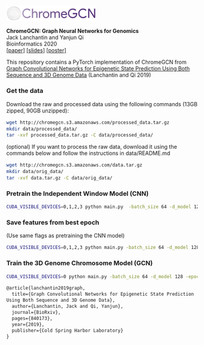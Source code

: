 <img src="chromegcn.png" width="47%" height="47%">

**ChromeGCN: Graph Neural Networks for Genomics**<br/>
Jack Lanchantin and Yanjun Qi<br/>
Bioinformatics 2020<br/>
[[paper]](https://www.biorxiv.org/content/10.1101/840173v1)
[[slides]](https://docs.google.com/presentation/d/1mb8Q7dKsmHs172XTu63OlJ3zvfLXSvGsI-tx9VO1Nak/edit?usp=sharing)
[[poster]](http://www.cs.virginia.edu/~jjl5sw/documents/ChromeGCN_poster.pdf)


This repository contains a PyTorch implementation of ChromeGCN from [Graph Convolutional Networks for Epigenetic State Prediction Using Both Sequence and 3D Genome Data](https://www.biorxiv.org/content/10.1101/840173v1) (Lanchantin and Qi 2019)


### Get the data

Download the raw and processed data using the following commands (13GB zipped, 90GB unzipped):
```bash
wget http://chromegcn.s3.amazonaws.com/processed_data.tar.gz
mkdir data/processed_data/
tar -xvf processed_data.tar.gz -C data/processed_data/
```

(optional) If you want to process the raw data, download it using the commands below and follow the instructions in data/README.md
```bash
wget http://chromegcn.s3.amazonaws.com/data.tar.gz
mkdir data/orig_data/
tar -xvf data.tar.gz -C data/orig_data/
```


### Pretrain the Independent Window Model (CNN)

```bash
CUDA_VISIBLE_DEVICES=0,1,2,3 python main.py  -batch_size 64 -d_model 128 -epochs 100 -dropout 0.2  -lr 0.25 -window_model 'expecto' -optim 'sgd' -cell_type 'GM12878' -pretrain -shuffle_train -dataroot './data/processed_data/' -results_dir './results/'
```

### Save features from best epoch
(Use same flags as pretraining the CNN model)
```bash
CUDA_VISIBLE_DEVICES=0,1,2,3 python main.py -batch_size 64 -d_model 128 -epochs 100 -dropout 0.2  -lr 0.25 -window_model 'expecto' -optim 'sgd' -cell_type 'GM12878' -save_feats -dataroot './data/processed_data/' -results_dir './results/' 
```

### Train the 3D Genome Chromosome Model (GCN)
```bash
CUDA_VISIBLE_DEVICES=0 python main.py -batch_size 64 -d_model 128 -epochs 1000 -dropout 0.2  -window_model 'expecto' -chrome_model 'gcn' -optim 'sgd' -lr 0.25 -load_pretrained -lr2 0.25 -optim2 'sgd' -chrome_model 'gcn' -gate -gcn_layers 2 -adj_type 'hic' -hicnorm 'SQRTVC' -cell_type 'GM12878' -overwrite -hicsize 500000 -dataroot './data/processed_data/' -results_dir './results/'
```




```
@article{lanchantin2019graph,
  title={Graph Convolutional Networks for Epigenetic State Prediction Using Both Sequence and 3D Genome Data},
  author={Lanchantin, Jack and Qi, Yanjun},
  journal={BioRxiv},
  pages={840173},
  year={2019},
  publisher={Cold Spring Harbor Laboratory}
}
```
